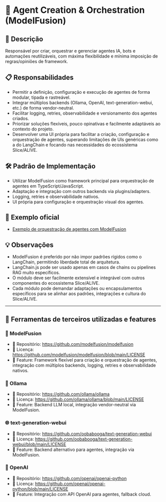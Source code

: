 # 🤖 Agent Creation & Orchestration (ModelFusion)

## 📝 Descrição
Responsável por criar, orquestrar e gerenciar agentes IA, bots e automações reutilizáveis, com máxima flexibilidade e mínima imposição de regras/opiniões de framework.

## 📋 Responsabilidades
- Permitir a definição, configuração e execução de agentes de forma modular, tipada e rastreável.
- Integrar múltiplos backends (Ollama, OpenAI, text-generation-webui, etc.) de forma vendor-neutral.
- Facilitar logging, retries, observabilidade e versionamento dos agentes criados.
- Priorizar soluções flexíveis, pouco opinativas e facilmente adaptáveis ao contexto do projeto.
- Desenvolver uma UI própria para facilitar a criação, configuração e orquestração de agentes, superando limitações de UIs genéricas como a do LangChain e focando nas necessidades do ecossistema Slice/ALIVE.

## 🛠️ Padrão de Implementação
- Utilizar ModelFusion como framework principal para orquestração de agentes em TypeScript/JavaScript.
- Adaptação e integração com outros backends via plugins/adapters.
- Logging, retries e observabilidade nativos.
- UI própria para configuração e orquestração visual dos agentes.

## 🧪 Exemplo oficial
- [Exemplo de orquestração de agentes com ModelFusion](@/examples/agent-orchestrator-modelfusion.ts)

## 💡 Observações
- ModelFusion é preferido por não impor padrões rígidos como o LangChain, permitindo liberdade total de arquitetura.
- LangChain.js pode ser usado apenas em casos de chains ou pipelines RAG muito específicos.
- O módulo deve ser facilmente extensível e integrável com outros componentes do ecossistema Slice/ALIVE.
- Cada módulo pode demandar adaptações ou encapsulamentos específicos para se alinhar aos padrões, integrações e cultura do Slice/ALIVE.

---

## 🧩 Ferramentas de terceiros utilizadas e features

### 🧬 ModelFusion
- 🔗 Repositório: https://github.com/modelfusion/modelfusion
- 📄 Licença: https://github.com/modelfusion/modelfusion/blob/main/LICENSE
- 🚀 Feature: Framework flexível para criação e orquestração de agentes, integração com múltiplos backends, logging, retries e observabilidade nativos.

### 🦙 Ollama
- 🔗 Repositório: https://github.com/ollama/ollama
- 📄 Licença: https://github.com/ollama/ollama/blob/main/LICENSE
- 🚀 Feature: Backend LLM local, integração vendor-neutral via ModelFusion.

### 🌐 text-generation-webui
- 🔗 Repositório: https://github.com/oobabooga/text-generation-webui
- 📄 Licença: https://github.com/oobabooga/text-generation-webui/blob/main/LICENSE
- 🚀 Feature: Backend alternativo para agentes, integração via ModelFusion.

### 🤖 OpenAI
- 🔗 Repositório: https://github.com/openai/openai-python
- 📄 Licença: https://github.com/openai/openai-python/blob/main/LICENSE
- 🚀 Feature: Integração com API OpenAI para agentes, fallback cloud.
